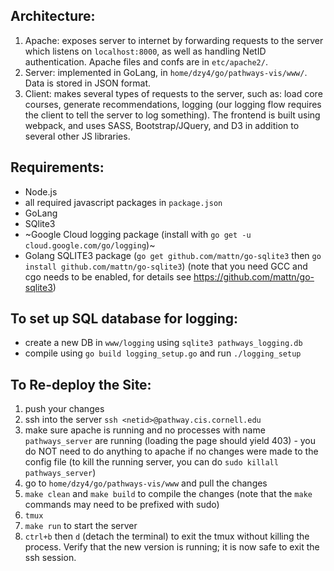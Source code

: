 ## Architecture:

1. Apache: exposes server to internet by forwarding requests to the server which listens on `localhost:8000`, as well as handling NetID authentication. Apache files and confs are in `etc/apache2/`.
2. Server: implemented in GoLang, in `home/dzy4/go/pathways-vis/www/`. Data is stored in JSON format. 
3. Client: makes several types of requests to the server, such as: load core courses, generate recommendations, logging (our logging flow requires the client to tell the server to log something). The frontend is built using webpack, and uses SASS, Bootstrap/JQuery, and D3 in addition to several other JS libraries.

## Requirements:

- Node.js
- all required javascript packages in `package.json`
- GoLang
- SQlite3
- ~Google Cloud logging package (install with `go get -u cloud.google.com/go/logging`)~
- Golang SQLITE3 package (`go get github.com/mattn/go-sqlite3` then `go install github.com/mattn/go-sqlite3`) (note that you need GCC and cgo needs to be enabled, for details see https://github.com/mattn/go-sqlite3)

## To set up SQL database for logging:
- create a new DB in `www/logging` using `sqlite3 pathways_logging.db`
- compile using `go build logging_setup.go` and run `./logging_setup`

## To Re-deploy the Site:
1. push your changes
2. ssh into the server `ssh <netid>@pathway.cis.cornell.edu`
3. make sure apache is running and no processes with name `pathways_server` are running (loading the page should yield 403) - you do NOT need to do anything to apache if no changes were made to the config file (to kill the running server, you can do `sudo killall pathways_server`)
4. go to `home/dzy4/go/pathways-vis/www` and pull the changes
5. `make clean` and `make build` to compile the changes (note that the `make` commands may need to be prefixed with sudo)
6. `tmux`
7. `make run` to start the server
8. `ctrl+b` then `d` (detach the terminal) to exit the tmux without killing the process. Verify that the new version is running; it is now safe to exit the ssh session.


